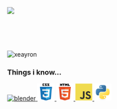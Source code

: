 <img src="https://capsule-render.vercel.app/api?type=waving&color=894ce6&height=300&section=header&text=Xeayron&fontSize=90&fontAlign=25&fontAlignY=25" />
<br>
<br>
<br>
<br>
<br>
<p align="left"> <img src="https://komarev.com/ghpvc/?username=xeayron&label=Profile%20views&color=4e51a2&style=flat" alt="xeayron" width="125" height="25" /> </p>
<h3 align="left">Things i know...</h3>
<p align="left"> <a href="https://www.blender.org/" target="_blank" rel="noreferrer"> <img src="https://download.blender.org/branding/community/blender_community_badge_white.svg" alt="blender" width="40" height="40"/> </a> <a href="https://www.w3schools.com/css/" target="_blank" rel="noreferrer"> <img src="https://raw.githubusercontent.com/devicons/devicon/master/icons/css3/css3-original-wordmark.svg" alt="css3" width="40" height="40"/> </a> <a href="https://www.w3.org/html/" target="_blank" rel="noreferrer"> <img src="https://raw.githubusercontent.com/devicons/devicon/master/icons/html5/html5-original-wordmark.svg" alt="html5" width="40" height="40"/> </a> <a href="https://developer.mozilla.org/en-US/docs/Web/JavaScript" target="_blank" rel="noreferrer"> <img src="https://raw.githubusercontent.com/devicons/devicon/master/icons/javascript/javascript-original.svg" alt="javascript" width="40" height="40"/> </a> <a href="https://www.python.org" target="_blank" rel="noreferrer"> <img src="https://raw.githubusercontent.com/devicons/devicon/master/icons/python/python-original.svg" alt="python" width="40" height="40"/> </a> </p>
